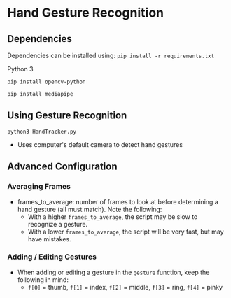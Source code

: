 
# Hand Gesture Recognition

  

## Dependencies

Dependencies can be installed using: `pip install -r requirements.txt`

Python 3

`pip install opencv-python`

`pip install mediapipe`

  

## Using Gesture Recognition

  

`python3 HandTracker.py`

- Uses computer's default camera to detect hand gestures

## Advanced Configuration

### Averaging Frames
- frames_to_average: number of frames to look at before determining a hand gesture (all must match). Note the following:
     - With a higher `frames_to_average`, the script may be slow to recognize a gesture.
     - With a lower `frames_to_average`, the script will be very fast, but may have mistakes.

### Adding / Editing Gestures
- When adding or editing a gesture in the `gesture` function, keep the following in mind: 
     - `f[0]` = thumb, `f[1]` = index, `f[2]` = middle, `f[3]` = ring, `f[4]` = pinky


